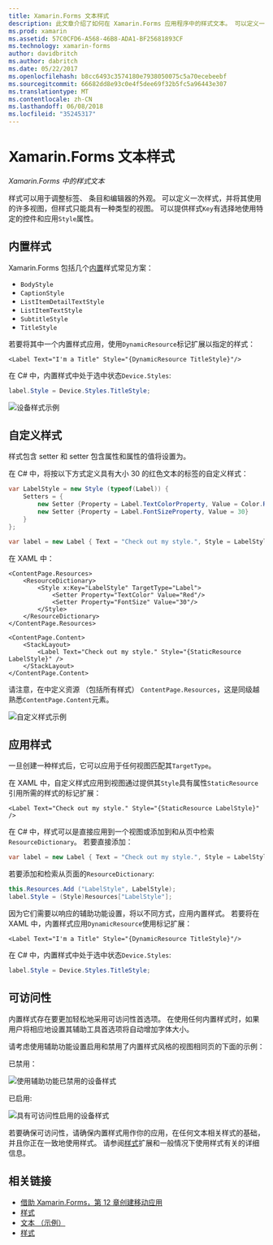 ```yaml
---
title: Xamarin.Forms 文本样式
description: 此文章介绍了如何在 Xamarin.Forms 应用程序中的样式文本。 可以定义一次样式，并将其使用的许多视图，但样式只能具有一种类型的视图。
ms.prod: xamarin
ms.assetid: 57C0CFD6-A568-46B8-ADA1-BF25681893CF
ms.technology: xamarin-forms
author: davidbritch
ms.author: dabritch
ms.date: 05/22/2017
ms.openlocfilehash: b8cc6493c3574180e7938050075c5a70ecebeebf
ms.sourcegitcommit: 66682dd8e93c0e4f5dee69f32b5fc5a96443e307
ms.translationtype: MT
ms.contentlocale: zh-CN
ms.lasthandoff: 06/08/2018
ms.locfileid: "35245317"
---
```

# <a name="xamarinforms-text-styles"></a>Xamarin.Forms 文本样式

_Xamarin.Forms 中的样式文本_

样式可以用于调整标签、 条目和编辑器的外观。 可以定义一次样式，并将其使用的许多视图，但样式只能具有一种类型的视图。
可以提供样式`Key`有选择地使用特定的控件和应用`Style`属性。

<a name="Built-In_Styles" />

## <a name="built-in-styles"></a>内置样式

Xamarin.Forms 包括几个[内置](http://developer.xamarin.com/api/type/Xamarin.Forms.Device+Styles/)样式常见方案：

- `BodyStyle`
- `CaptionStyle`
- `ListItemDetailTextStyle`
- `ListItemTextStyle`
- `SubtitleStyle`
- `TitleStyle`

若要将其中一个内置样式应用，使用`DynamicResource`标记扩展以指定的样式：

```xaml
<Label Text="I'm a Title" Style="{DynamicResource TitleStyle}"/>
```

在 C# 中，内置样式中处于选中状态`Device.Styles`:

```csharp
label.Style = Device.Styles.TitleStyle;
```

![](styles-images/builtinstyles.png "设备样式示例")

<a name="Custom_Styles" />

## <a name="custom-styles"></a>自定义样式

样式包含 setter 和 setter 包含属性和属性的值将设置为。

在 C# 中，将按以下方式定义具有大小 30 的红色文本的标签的自定义样式：

```csharp
var LabelStyle = new Style (typeof(Label)) {
    Setters = {
        new Setter {Property = Label.TextColorProperty, Value = Color.Red},
        new Setter {Property = Label.FontSizeProperty, Value = 30}
    }
};

var label = new Label { Text = "Check out my style.", Style = LabelStyle };
```

在 XAML 中：

```xaml
<ContentPage.Resources>
    <ResourceDictionary>
        <Style x:Key="LabelStyle" TargetType="Label">
            <Setter Property="TextColor" Value="Red"/>
            <Setter Property="FontSize" Value="30"/>
        </Style>
    </ResourceDictionary>
</ContentPage.Resources>

<ContentPage.Content>
    <StackLayout>
        <Label Text="Check out my style." Style="{StaticResource LabelStyle}" />
    </StackLayout>
</ContentPage.Content>
```

请注意，在中定义资源 （包括所有样式） `ContentPage.Resources`，这是同级越熟悉`ContentPage.Content`元素。

![](styles-images/customstyle.png "自定义样式示例")

<a name="Applying_Styles" />

## <a name="applying-styles"></a>应用样式

一旦创建一种样式后，它可以应用于任何视图匹配其`TargetType`。

在 XAML 中，自定义样式应用到视图通过提供其`Style`具有属性`StaticResource`引用所需的样式的标记扩展：

```xaml
<Label Text="Check out my style." Style="{StaticResource LabelStyle}" />
```

在 C# 中，样式可以是直接应用到一个视图或添加到和从页中检索`ResourceDictionary`。 若要直接添加：

```csharp
var label = new Label { Text = "Check out my style.", Style = LabelStyle };
```

若要添加和检索从页面的`ResourceDictionary`:

```csharp
this.Resources.Add ("LabelStyle", LabelStyle);
label.Style = (Style)Resources["LabelStyle"];
```

因为它们需要以响应的辅助功能设置，将以不同方式，应用内置样式。 若要将在 XAML 中，内置样式应用`DynamicResource`使用标记扩展：

```xaml
<Label Text="I'm a Title" Style="{DynamicResource TitleStyle}"/>
```

在 C# 中，内置样式中处于选中状态`Device.Styles`:

```csharp
label.Style = Device.Styles.TitleStyle;
```

## <a name="accessibility"></a>可访问性

内置样式存在要更加轻松地采用可访问性首选项。 在使用任何内置样式时，如果用户将相应地设置其辅助工具首选项将自动增加字体大小。

请考虑使用辅助功能设置启用和禁用了内置样式风格的视图相同页的下面的示例：

已禁用：

![](styles-images/pre-access.png "使用辅助功能已禁用的设备样式")

已启用:

![](styles-images/post-access.png "具有可访问性启用的设备样式")

若要确保可访问性，请确保内置样式用作你的应用，在任何文本相关样式的基础，并且你正在一致地使用样式。 请参阅[样式](~/xamarin-forms/user-interface/styles/index.md)扩展和一般情况下使用样式有关的详细信息。


## <a name="related-links"></a>相关链接

- [借助 Xamarin.Forms，第 12 章创建移动应用](https://developer.xamarin.com/r/xamarin-forms/book/chapter12.pdf)
- [样式](~/xamarin-forms/user-interface/styles/index.md)
- [文本 （示例）](https://developer.xamarin.com/samples/xamarin-forms/UserInterface/Text)
- [样式](https://developer.xamarin.com/api/type/Xamarin.Forms.Style/)
